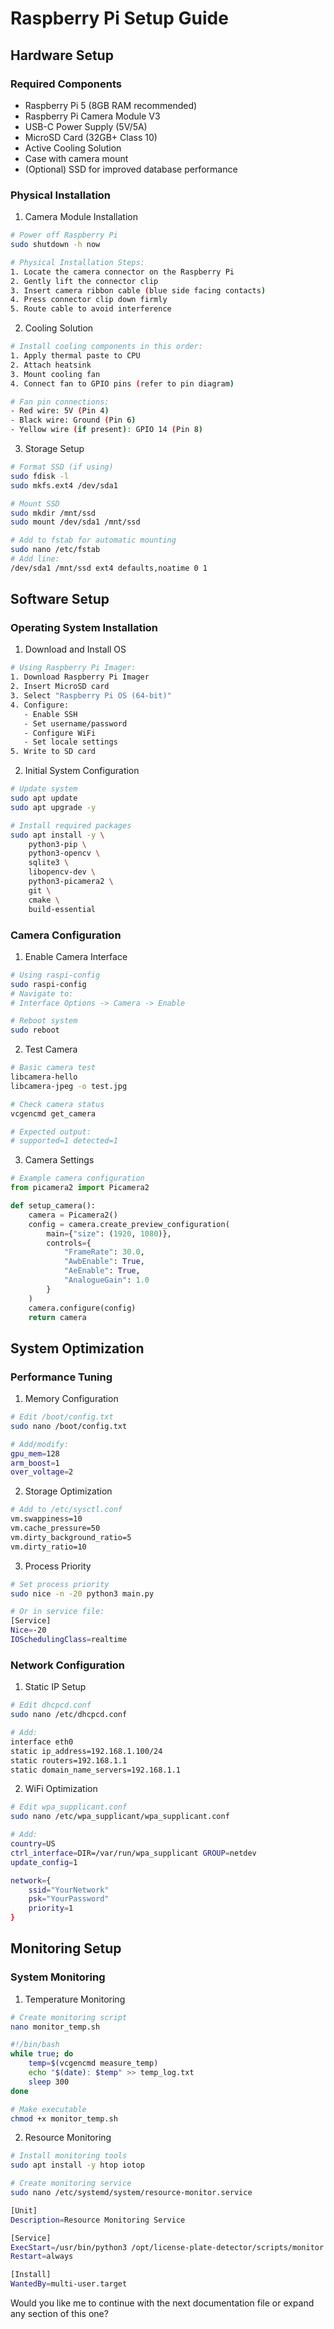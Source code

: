 # Raspberry Pi Setup Guide

## Hardware Setup

### Required Components
- Raspberry Pi 5 (8GB RAM recommended)
- Raspberry Pi Camera Module V3
- USB-C Power Supply (5V/5A)
- MicroSD Card (32GB+ Class 10)
- Active Cooling Solution
- Case with camera mount
- (Optional) SSD for improved database performance

### Physical Installation

1. Camera Module Installation
```bash
# Power off Raspberry Pi
sudo shutdown -h now

# Physical Installation Steps:
1. Locate the camera connector on the Raspberry Pi
2. Gently lift the connector clip
3. Insert camera ribbon cable (blue side facing contacts)
4. Press connector clip down firmly
5. Route cable to avoid interference
```

2. Cooling Solution
```bash
# Install cooling components in this order:
1. Apply thermal paste to CPU
2. Attach heatsink
3. Mount cooling fan
4. Connect fan to GPIO pins (refer to pin diagram)

# Fan pin connections:
- Red wire: 5V (Pin 4)
- Black wire: Ground (Pin 6)
- Yellow wire (if present): GPIO 14 (Pin 8)
```

3. Storage Setup
```bash
# Format SSD (if using)
sudo fdisk -l
sudo mkfs.ext4 /dev/sda1

# Mount SSD
sudo mkdir /mnt/ssd
sudo mount /dev/sda1 /mnt/ssd

# Add to fstab for automatic mounting
sudo nano /etc/fstab
# Add line:
/dev/sda1 /mnt/ssd ext4 defaults,noatime 0 1
```

## Software Setup

### Operating System Installation

1. Download and Install OS
```bash
# Using Raspberry Pi Imager:
1. Download Raspberry Pi Imager
2. Insert MicroSD card
3. Select "Raspberry Pi OS (64-bit)"
4. Configure:
   - Enable SSH
   - Set username/password
   - Configure WiFi
   - Set locale settings
5. Write to SD card
```

2. Initial System Configuration
```bash
# Update system
sudo apt update
sudo apt upgrade -y

# Install required packages
sudo apt install -y \
    python3-pip \
    python3-opencv \
    sqlite3 \
    libopencv-dev \
    python3-picamera2 \
    git \
    cmake \
    build-essential
```

### Camera Configuration

1. Enable Camera Interface
```bash
# Using raspi-config
sudo raspi-config
# Navigate to:
# Interface Options -> Camera -> Enable

# Reboot system
sudo reboot
```

2. Test Camera
```bash
# Basic camera test
libcamera-hello
libcamera-jpeg -o test.jpg

# Check camera status
vcgencmd get_camera

# Expected output:
# supported=1 detected=1
```

3. Camera Settings
```python
# Example camera configuration
from picamera2 import Picamera2

def setup_camera():
    camera = Picamera2()
    config = camera.create_preview_configuration(
        main={"size": (1920, 1080)},
        controls={
            "FrameRate": 30.0,
            "AwbEnable": True,
            "AeEnable": True,
            "AnalogueGain": 1.0
        }
    )
    camera.configure(config)
    return camera
```

## System Optimization

### Performance Tuning

1. Memory Configuration
```bash
# Edit /boot/config.txt
sudo nano /boot/config.txt

# Add/modify:
gpu_mem=128
arm_boost=1
over_voltage=2
```

2. Storage Optimization
```bash
# Add to /etc/sysctl.conf
vm.swappiness=10
vm.cache_pressure=50
vm.dirty_background_ratio=5
vm.dirty_ratio=10
```

3. Process Priority
```bash
# Set process priority
sudo nice -n -20 python3 main.py

# Or in service file:
[Service]
Nice=-20
IOSchedulingClass=realtime
```

### Network Configuration

1. Static IP Setup
```bash
# Edit dhcpcd.conf
sudo nano /etc/dhcpcd.conf

# Add:
interface eth0
static ip_address=192.168.1.100/24
static routers=192.168.1.1
static domain_name_servers=192.168.1.1
```

2. WiFi Optimization
```bash
# Edit wpa_supplicant.conf
sudo nano /etc/wpa_supplicant/wpa_supplicant.conf

# Add:
country=US
ctrl_interface=DIR=/var/run/wpa_supplicant GROUP=netdev
update_config=1

network={
    ssid="YourNetwork"
    psk="YourPassword"
    priority=1
}
```

## Monitoring Setup

### System Monitoring

1. Temperature Monitoring
```bash
# Create monitoring script
nano monitor_temp.sh

#!/bin/bash
while true; do
    temp=$(vcgencmd measure_temp)
    echo "$(date): $temp" >> temp_log.txt
    sleep 300
done

# Make executable
chmod +x monitor_temp.sh
```

2. Resource Monitoring
```bash
# Install monitoring tools
sudo apt install -y htop iotop

# Create monitoring service
sudo nano /etc/systemd/system/resource-monitor.service

[Unit]
Description=Resource Monitoring Service

[Service]
ExecStart=/usr/bin/python3 /opt/license-plate-detector/scripts/monitor.py
Restart=always

[Install]
WantedBy=multi-user.target
```

Would you like me to continue with the next documentation file or expand any section of this one?